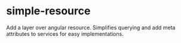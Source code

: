 # simple-resource
Add a layer over angular resource. Simplifies querying and add meta attributes to services for easy implementations.
